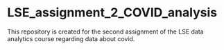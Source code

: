 # LSE_assignment_2_COVID_analysis
This repository is created for the second assignment of the LSE data analytics course regarding data about covid.
